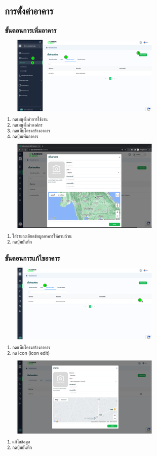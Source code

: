 # การตั้งค่าอาคาร

## **ขั้นตอนการเพิ่มอาคาร**

<figure><img src="../../../.gitbook/assets/image (14).png" alt=""><figcaption></figcaption></figure>

1. กดเมนูตั้งค่าการใช้งาน
2. กดเมนูตั้งค่าองค์กร
3. กดแท็บโครงสร้างอาคาร
4. กดปุ่มเพิ่มอาคาร



<figure><img src="../../../.gitbook/assets/image (157).png" alt=""><figcaption></figcaption></figure>

1. ใส่รายละเอียดข้อมูลอาคารให้ครบถ้วน
2. กดปุ่มบันทึก



## **ขั้นตอนการแก้ไขอาคาร**

<figure><img src="../../../.gitbook/assets/image (15).png" alt=""><figcaption></figcaption></figure>

1. กดแท็บโครงสร้างอาคาร
2. กด icon (icon edit)



<figure><img src="../../../.gitbook/assets/image (16).png" alt=""><figcaption></figcaption></figure>

1. แก้ไขข้อมูล
2. กดปุ่มบันทึก

